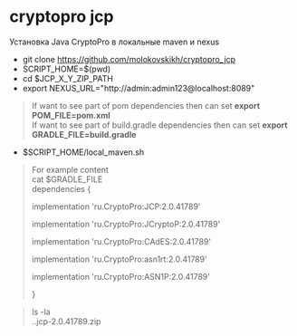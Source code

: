 # cryptopro jcp
Установка Java CryptoPro в локальные maven и nexus 
* git clone https://github.com/molokovskikh/cryptopro_jcp
* SCRIPT_HOME=$(pwd)
* cd $JCP_X_Y_ZIP_PATH
* export NEXUS_URL="http://admin:admin123@localhost:8089"
> If want to see part of pom dependencies then can set **export POM_FILE=pom.xml**<br>
> If want to see part of build.gradle dependencies then can set **export GRADLE_FILE=build.gradle**
* $SCRIPT_HOME/local_maven.sh
> For example content<br>
> cat $GRADLE_FILE<br>
> dependencies {
>
> implementation 'ru.CryptoPro:JCP:2.0.41789'
>
> implementation 'ru.CryptoPro:JCryptoP:2.0.41789'
>
> implementation 'ru.CryptoPro:CAdES:2.0.41789'
>
> implementation 'ru.CryptoPro:asn1rt:2.0.41789'
>
> implementation 'ru.CryptoPro:ASN1P:2.0.41789'
>
>}

> ls -la <br>
> ..jcp-2.0.41789.zip
 
